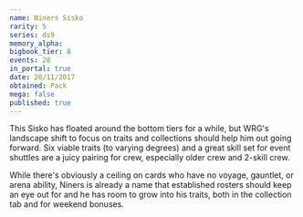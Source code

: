 ```yaml
---
name: Niners Sisko
rarity: 5
series: ds9
memory_alpha:
bigbook_tier: 8
events: 28
in_portal: true
date: 20/11/2017
obtained: Pack
mega: false
published: true
---
```


This Sisko has floated around the bottom tiers for a while, but WRG's landscape shift to focus on traits and collections should help him out going forward. Six viable traits (to varying degrees) and a great skill set for event shuttles are a juicy pairing for crew, especially older crew and 2-skill crew.

While there's obviously a ceiling on cards who have no voyage, gauntlet, or arena ability, Niners is already a name that established rosters should keep an eye out for and he has room to grow into his traits, both in the collection tab and for weekend bonuses.
